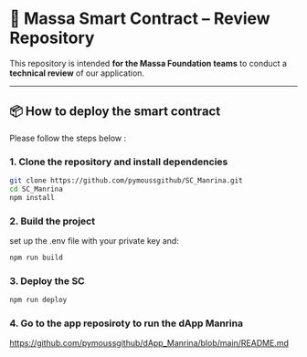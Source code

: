 # 🚀 Massa Smart Contract – Review Repository

This repository is intended **for the Massa Foundation teams** to conduct a **technical review** of our application.

---

## 📦 How to deploy the smart contract

Please follow the steps below :

### 1. Clone the repository and install dependencies

```bash
git clone https://github.com/pymoussgithub/SC_Manrina.git
cd SC_Manrina
npm install
```

### 2. Build the project
set up the .env file with your private key and:
```bash
npm run build
```
### 3. Deploy the SC
```bash
npm run deploy
```
### 4. Go to the app reposiroty to run the dApp Manrina
https://github.com/pymoussgithub/dApp_Manrina/blob/main/README.md
